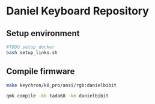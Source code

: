 # Daniel Keyboard Repository

## Setup environment
```sh
#TODO setup docker
bash setup_links.sh
```

## Compile firmware
```sh
make keychron/k8_pro/ansi/rgb:danielbibit
```
```sh
qmk compile -kb tada68 -km danielbibit
```
